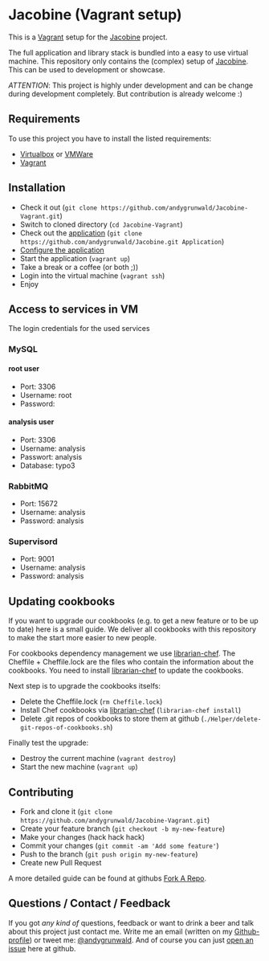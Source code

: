 # Jacobine (Vagrant setup)

This is a [Vagrant](http://www.vagrantup.com/) setup for the [Jacobine](https://github.com/andygrunwald/Jacobine) project.

The full application and library stack is bundled into a easy to use virtual machine.
This repository only contains the (complex) setup of [Jacobine](https://github.com/andygrunwald/Jacobine).
This can be used to development or showcase.

*ATTENTION*:
This project is highly under development and can be change during development completely.
But contribution is already welcome :)

## Requirements

To use this project you have to install the listed requirements:

* [Virtualbox](https://www.virtualbox.org/) or [VMWare](http://www.vmware.com/)
* [Vagrant](http://www.vagrantup.com/)

## Installation

* Check it out (`git clone https://github.com/andygrunwald/Jacobine-Vagrant.git`)
* Switch to cloned directory (`cd Jacobine-Vagrant`)
* Check out the [application](https://github.com/andygrunwald/Jacobine) (`git clone https://github.com/andygrunwald/Jacobine.git Application`)
* [Configure the application](https://github.com/andygrunwald/Jacobine/wiki/Configure)
* Start the application (`vagrant up`)
* Take a break or a coffee (or both ;))
* Login into the virtual machine (`vagrant ssh`)
* Enjoy

## Access to services in VM

The login credentials for the used services

### MySQL

#### root user

* Port: 3306
* Username: root
* Password:

#### analysis user

* Port: 3306
* Username: analysis
* Passwort: analysis
* Database: typo3

### RabbitMQ

* Port: 15672
* Username: analysis
* Password: analysis

### Supervisord

* Port: 9001
* Username: analysis
* Password: analysis

## Updating cookbooks

If you want to upgrade our cookbooks (e.g. to get a new feature or to be up to date) here is a small guide.
We deliver all cookbooks with this repository to make the start more easier to new people.

For cookbooks dependency management we use [librarian-chef](https://github.com/applicationsonline/librarian-chef).
The Cheffile + Cheffile.lock are the files who contain the information about the cookbooks.
You need to install [librarian-chef](https://github.com/applicationsonline/librarian-chef) to update the cookbooks.

Next step is to upgrade the cookbooks itselfs:

* Delete the Cheffile.lock (`rm Cheffile.lock`)
* Install Chef cookbooks via [librarian-chef](https://github.com/applicationsonline/librarian-chef) (`librarian-chef install`)
* Delete .git repos of cookbooks to store them at github (`./Helper/delete-git-repos-of-cookbooks.sh`)

Finally test the upgrade:

* Destroy the current machine (`vagrant destroy`)
* Start the new machine (`vagrant up`)

## Contributing

* Fork and clone it (`git clone https://github.com/andygrunwald/Jacobine-Vagrant.git`)
* Create your feature branch (`git checkout -b my-new-feature`)
* Make your changes (hack hack hack)
* Commit your changes (`git commit -am 'Add some feature'`)
* Push to the branch (`git push origin my-new-feature`)
* Create new Pull Request

A more detailed guide can be found at githubs [Fork A Repo](https://help.github.com/articles/fork-a-repo).

## Questions / Contact / Feedback

If you got *any kind of* questions, feedback or want to drink a beer and talk about this project just contact me.
Write me an email (written on my [Github-profile](https://github.com/andygrunwald)) or tweet me: [@andygrunwald](http://twitter.com/andygrunwald).
And of course you can just [open an issue](https://github.com/andygrunwald/Jacobine-Vagrant/issues) here at github.
